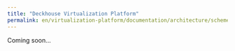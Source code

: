 ```yaml
---
title: "Deckhouse Virtualization Platform"
permalink: en/virtualization-platform/documentation/architecture/scheme.html
---
```


Coming soon...
